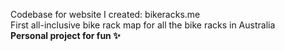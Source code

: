 Codebase for website I created: bikeracks.me <br>
First all-inclusive bike rack map for all the bike racks in Australia<br>
<b>Personal project for fun ✨
